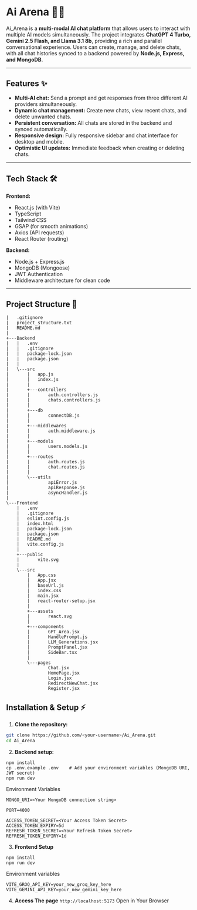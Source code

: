 # Ai Arena 🧠💬

Ai_Arena is a **multi-modal AI chat platform** that allows users to interact with multiple AI models simultaneously. The project integrates **ChatGPT 4 Turbo, Gemini 2.5 Flash, and Llama 3.1 8b**, providing a rich and parallel conversational experience. Users can create, manage, and delete chats, with all chat histories synced to a backend powered by **Node.js, Express, and MongoDB**.

---

## Features ✨

- **Multi-AI chat:** Send a prompt and get responses from three different AI providers simultaneously.
- **Dynamic chat management:** Create new chats, view recent chats, and delete unwanted chats.
- **Persistent conversation:** All chats are stored in the backend and synced automatically.
- **Responsive design:** Fully responsive sidebar and chat interface for desktop and mobile.
- **Optimistic UI updates:** Immediate feedback when creating or deleting chats.

---

## Tech Stack 🛠️

**Frontend:**
- React.js (with Vite)
- TypeScript
- Tailwind CSS
- GSAP (for smooth animations)
- Axios (API requests)
- React Router (routing)

**Backend:**
- Node.js + Express.js
- MongoDB (Mongoose)
- JWT Authentication
- Middleware architecture for clean code

---

## Project Structure 📂
```AI_Arena
|   .gitignore
|   project_structure.txt
|   README.md
|   
+---Backend
|   |   .env
|   |   .gitignore
|   |   package-lock.json
|   |   package.json
|   |   
|   \---src
|       |   app.js
|       |   index.js
|       |   
|       +---controllers
|       |       auth.controllers.js
|       |       chats.controllers.js
|       |       
|       +---db
|       |       connectDB.js
|       |       
|       +---middlewares
|       |       auth.middleware.js
|       |       
|       +---models
|       |       users.models.js
|       |       
|       +---routes
|       |       auth.routes.js
|       |       chat.routes.js
|       |       
|       \---utils
|               apiError.js
|               apiResponse.js
|               asyncHandler.js
|               
\---Frontend
    |   .env
    |   .gitignore
    |   eslint.config.js
    |   index.html
    |   package-lock.json
    |   package.json
    |   README.md
    |   vite.config.js
    |   
    +---public
    |       vite.svg
    |       
    \---src
        |   App.css
        |   App.jsx
        |   baseUrl.js
        |   index.css
        |   main.jsx
        |   react-router-setup.jsx
        |   
        +---assets
        |       react.svg
        |       
        +---components
        |       GPT_Area.jsx
        |       HandlePrompt.js
        |       LLM_Generations.jsx
        |       PromptPanel.jsx
        |       SideBar.tsx
        |       
        \---pages
                Chat.jsx
                HomePage.jsx
                Login.jsx
                RedirectNewChat.jsx
                Register.jsx
```

## Installation & Setup ⚡

1. **Clone the repository:**
```bash
git clone https://github.com/<your-username>/Ai_Arena.git
cd Ai_Arena
```

2. **Backend setup:**
```cd Backend
npm install
cp .env.example .env    # Add your environment variables (MongoDB URI, JWT secret)
npm run dev
```

Environment Variables
```
MONGO_URI=<Your MongoDB connection string>

PORT=4000

ACCESS_TOKEN_SECRET=<Your Access Token Secret>
ACCESS_TOKEN_EXPIRY=5d
REFRESH_TOKEN_SECRET=<Your Refresh Token Secret>
REFRESH_TOKEN_EXPIRY=1d
```

3. **Frontend Setup**
``` cd ../Frontend
npm install
npm run dev
```
  Environment variables
  ```
VITE_GROQ_API_KEY=your_new_groq_key_here
VITE_GEMINI_API_KEY=your_new_gemini_key_here
```

4. **Access The page**
``` http://localhost:5173 ```
Open in Your Browser

